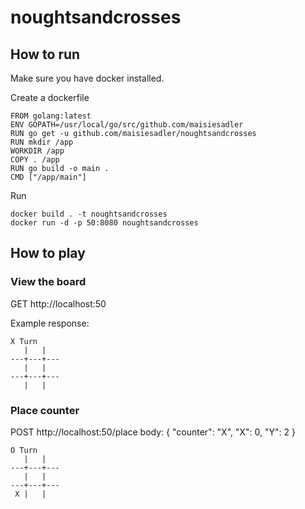 # noughtsandcrosses

## How to run

Make sure you have docker installed.

Create a dockerfile

```
FROM golang:latest 
ENV GOPATH=/usr/local/go/src/github.com/maisiesadler
RUN go get -u github.com/maisiesadler/noughtsandcrosses 
RUN mkdir /app
WORKDIR /app
COPY . /app
RUN go build -o main . 
CMD ["/app/main"]
```

Run 

```
docker build . -t noughtsandcrosses
docker run -d -p 50:8080 noughtsandcrosses
```

## How to play

### View the board
GET http://localhost:50

Example response:
```
X Turn
   |   |   
---+---+---
   |   |   
---+---+---
   |   |   
```

### Place counter
POST http://localhost:50/place
body: {
	"counter": "X",
	"X": 0,
	"Y": 2
}
```
O Turn
   |   |   
---+---+---
   |   |   
---+---+---
 X |   |   
 ```
